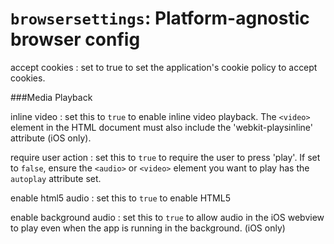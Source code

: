 ``browsersettings``: Platform-agnostic browser config
=====================================================

accept cookies
:	set to true to set the application's cookie policy to accept cookies.

###Media Playback

inline video
:	set this to `true` to enable inline video playback. The `<video>` element in the HTML document must also include the 'webkit-playsinline' attribute (iOS only).

require user action
:	set this to `true` to require the user to press 'play'. If set to `false`, ensure the `<audio>` or `<video>` element you want to play has the `autoplay` attribute set.

enable html5 audio
:   set this to `true` to enable HTML5 <audio> tag playback in the iOS webview. (iOS only)

enable background audio
:   set this to `true` to allow audio in the iOS webview to play even when the app is running in the background. (iOS only)